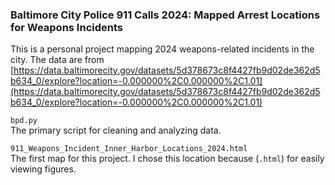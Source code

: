 ### Baltimore City Police 911 Calls 2024: Mapped Arrest Locations for Weapons Incidents

This is a personal project mapping 2024 weapons-related incidents in the city. The data are from [https://data.baltimorecity.gov/datasets/5d378673c8f4427fb9d02de362d5b634_0/explore?location=-0.000000%2C0.000000%2C1.01](https://data.baltimorecity.gov/datasets/5d378673c8f4427fb9d02de362d5b634_0/explore?location=-0.000000%2C0.000000%2C1.01) 

`bpd.py`  
  The primary script for cleaning and analyzing data.

`911_Weapons_Incident_Inner_Harbor_Locations_2024.html`  
  The first map for this project. I chose this location because (`.html`) for easily viewing figures.
